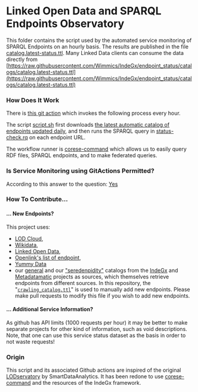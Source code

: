 # Linked Open Data and SPARQL Endpoints Observatory

This folder contains the script used by the automated service monitoring of SPARQL Endpoints on an hourly basis.
The results are published in the file [catalog.latest-status.ttl](https://github.com/Wimmics/IndeGx/blob/catalog_auto_refresh/catalogs/catalog.latest-status.ttl).
Many Linked Data clients can consume the data directly from [https://raw.githubusercontent.com/Wimmics/IndeGx/endpoint_status/catalogs/catalog.latest-status.ttl](https://raw.githubusercontent.com/Wimmics/IndeGx/endpoint_status/catalogs/catalog.latest-status.ttl)

### How Does It Work

There is [this git action](.github/workflows/main.yml) which invokes the following process every hour.

The script [script.sh](script.sh) first downloads [the latest automatic catalog of endpoints updated daily](https://github.com/Wimmics/IndeGx/blob/endpoint_status/scripts/auto_catalog_refresh/README.md), and then runs the SPARQL query in [status-check.rq](status-check.rq) on each endpoint URL.

The workflow runner is [corese-command](https://github.com/Wimmics/corese/tree/master#corese-command) which allows us to easily query RDF files, SPARQL endpoints, and to make federated queries.

### Is Service Monitoring using GitActions Permitted?

According to this answer to the question: [Yes](https://github.community/t5/GitHub-Actions/Is-it-permitted-to-do-Remote-Requests-for-Service-Monitoring/m-p/50071#M7696)

### How To Contribute...

#### ... New Endpoints?

This project uses:
- [LOD Cloud](https://lod-cloud.net/lod-data.json), 
- [Wikidata](https://www.wikidata.org/wiki/Wikidata:Lists/SPARQL_endpoints), 
- [Linked Open Data](https://query.linkedopendata.eu/sparql), 
- [Openlink's list of endpoint](https://raw.githubusercontent.com/OpenLinkSoftware/general-turtle-doc-collection/master/LODCloud_SPARQL_Endpoints.ttl), 
- [Yummy Data](https://yummydata.org/) 
- our [general](https://raw.githubusercontent.com/Wimmics/IndeGx/main/catalogs/all_catalog_edited.ttl) and our ["seredenpidity"](https://raw.githubusercontent.com/Wimmics/IndeGx/main/catalogs/crawling_catalog.ttl) catalogs from the [IndeGx](https://github.com/Wimmics/IndeGx) and [Metadatamatic](https://github.com/Wimmics/voidmatic) projects
as sources, which themselves retrieve endpoints from different sources. In this repository, the "[`crawling_catalog.ttl`](https://github.com/Wimmics/IndeGx/blob/main/catalogs/crawling_catalog.ttl)" is used to manually add new endpoints. Please make pull requests to modify this file if you wish to add new endpoints.

#### ... Additional Service Information?

As github has API limits (1000 requests per hour) it may be better to make separate projects for other kind of information, such as void descriptions. Note, that one can use this service status dataset as the basis in order to not waste requests!

### Origin

This script and its associated Github actions are inspired of the original [LODservatory](https://github.com/SmartDataAnalytics/lodservatory) by SmartDataAnalytics. It has been redone to use [corese-command](https://github.com/Wimmics/corese/tree/master#corese-command) and the resources of the IndeGx framework.


